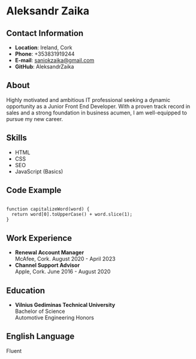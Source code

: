 # Aleksandr Zaika
## Contact Information
* **Location**: Ireland, Cork
* **Phone**: +353831919244
* **E-mail**: saniokzaika@gmail.com
* **GitHub**: AleksandrZaika  
## About
Highly motivated and ambitious IT professional seeking a dynamic opportunity as a Junior Front End Developer. With a proven track record in sales and a strong foundation in business acumen, I am well-equipped to pursue my new career.
## Skills
* HTML
* CSS
* SEO
* JavaScript (Basics)
## Code Example
```

function capitalizeWord(word) {  
  return word[0].toUpperCase() + word.slice(1);  
}
```
## Work Experience
* **Renewal Account Manager**  
McAfee, Cork. August 2020 - April 2023
* **Channel Support Advisor**  
Apple, Cork. June 2016 - August 2020
## Education
* **Vilnius Gediminas Technical University**  
Bachelor of Science  
Automotive Engineering Honors  
## English Language 
Fluent